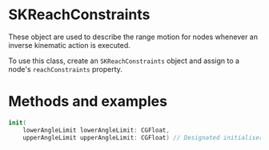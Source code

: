 # SKReachConstraints

These object are used to describe the range motion for nodes whenever an inverse kinematic action is executed.

To use this class, create an `SKReachConstraints` object and assign to a node's `reachConstraints` property.

# Methods and examples

```Swift
init(
    lowerAngleLimit lowerAngleLimit: CGFloat,
    upperAngleLimit upperAngleLimit: CGFloat) // Designated initialiser
```
